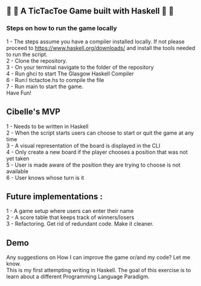 ## 👾 👾 A TicTacToe Game built with Haskell 👾 👾

### Steps on how to run the game locally
1 - The steps assume you have a compiler installed locally. If not please proceed to https://www.haskell.org/downloads/ and install the tools needed to run the script. <br/>
2 - Clone the repository. <br/>
3 - On your terminal navigate to the folder of the repository <br/>
4 - Run ghci to start The Glasgow Haskell Compiler <br/>
6 - Run:l tictactoe.hs to compile the file <br/>
7 - Run main to start the game. <br/>
Have Fun!<br/>

## Cibelle's MVP
1 - Needs to be written in Haskell <br/> 
2 - When the script starts users can choose to start or quit the game at any time <br/>
3 - A visual representation of the board is displayed in the CLI <br/>
4 - Only create a new board if the player chooses a position that was not yet taken <br/>
5 - User is made aware of the position they are trying to choose is not available <br/>
6 - User knows whose turn is it<br/>

## Future implementations :
1 - A game setup where users can enter their name <br/>
2 - A score table that keeps track of winners/losers<br/> 
3 - Refactoring. Get rid of redundant code. Make it cleaner.<br/> 

## Demo
Any suggestions on How I can improve the game or/and my code? Let me know. <br/> 
This is my first attempting writing in Haskell. The goal of this exercise is to learn about a different Programming Language Paradigm. <br/>
